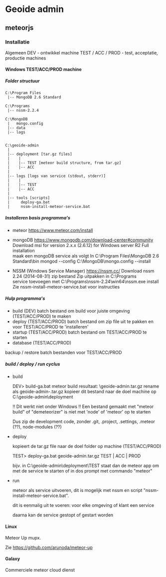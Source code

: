 # Geoide admin
## meteorjs

### Installatie
Algemeen 
DEV - ontwikkel machine
TEST / ACC / PROD - test, acceptatie, productie machines

#### Windows TEST/ACC/PROD machine
##### Folder structuur 
 
    C:\Program Files
     |-- MongoDB 2.6 Standard
     
    C:\Programs
     |-- nssm-2.2.4
  
    C:\MongoDB
     |   mongo.config
     |-- data
     |-- logs
   
 
    C:\geoide-admin
     |
     |-- deployment [tar.gz files]
     |    |
     |    |-- TEST [meteor build structure, from tar.gz]
     |    |-- ACC
     |
     |-- logs [logs van service (stdout, stderr)]
     |    |
     |    |-- TEST
     |    |-- ACC
     |
     |-- tools [scripts]
     |     deploy-ga.bat
     |     nssm-install-meteor-service.bat
     

##### Installeren basis programma's   
 * meteor
 https://www.meteor.com/install
 
   
 * mongoDB
 https://www.mongodb.com/download-center#community    
 Download msi for version 2.x.x (2.6.12) for Windows server R2
 Full installation  
 maak een mongoDB service als volgt
 In C:\Program Files\MongoDB 2.6 Standard\bin
   mongod --config  C:\MongoDB\mongo.config --install
   
 * NSSM (Windows Service Manager)
 https://nssm.cc/
 Download nssm 2.24 (2014-08-31) zip bestand
 Zip uitpakken in C:\Programs\
   service toevoegen met C:\Programs\nssm-2.24\win64\nssm.exe install
   Zie nssm-install-meteor-service.bat voor instructies
 
##### Hulp programma's
 * build (DEV) 
  batch bestand om build voor juiste omgeving (TEST/ACC/PROD) te maken  
 * deploy  (TEST/ACC/PROD)
   batch bestand om zip file uit te pakken en voor TEST/ACC/PROD te 'installeren' 
 * startup  (TEST/ACC/PROD)
     batch bestand om TEST/ACC/PROD te starten
 * database  (TEST/ACC/PROD)
 
 backup / restore batch bestanden voor TEST/ACC/PROD 
   
##### build / deploy / run cyclus
 * build 
 
   DEV> build-ga.bat
   meteor build <output-directory>
   resultaat: <output-directory>\geoide-admin.tar.gz
   rename als geoide-admin-<TAGNR>.tar.gz
   kopieer dit bestand naar de doel machine op C:\geoide-admin\deployment
   
   !!  Dit werkt niet onder Windows !!
   Een bestand gemaakt met "meteor build" of "demeteorizer" is niet met 'node' of 'meteor' op te starten
   
   Dus zip de development code, zonder .git, .project, .settings, .meteor (??), node-modules (??)
      
 * deploy
 
   kopieert de tar.gz file naar de doel folder op machine (TEST/ACC/PROD)
   
   TEST>  deploy-ga.bat geoide-admin.tar.gz  TEST | ACC | PROD
   
   bijv. in C:\geoide-admin\deployment\TEST 
   staat dan de meteor app om met de service te starten
   of in dos prompt met commando "meteor"
   
    
 * run
  
   meteor als service uitvoeren, dit is mogelijk met nssm en script "nssm-install-meteor-service.bat".
   
   dit is eenmalig uit te voeren: voor elke omgeving of klant een service
   
   daarna kan de service gestopt of gestart worden
   
   

#### Linux
Meteor Up mupx.

Zie https://github.com/arunoda/meteor-up  

#### Galaxy
Commerciele meteor cloud dienst
  
